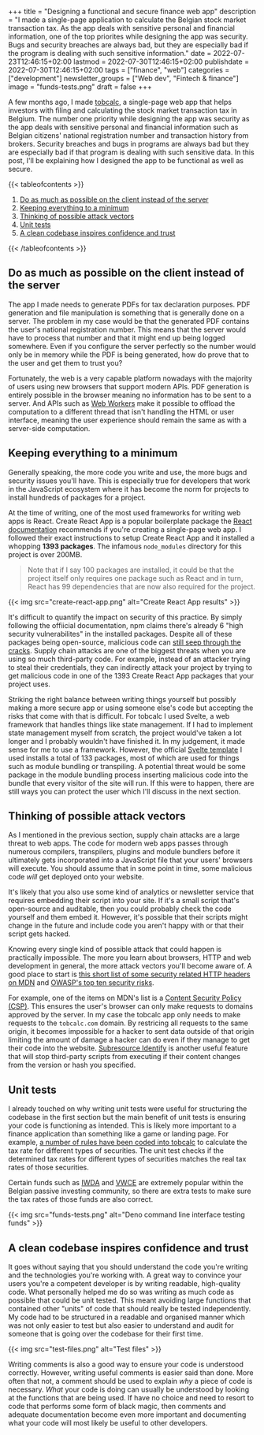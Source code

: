 +++
title = "Designing a functional and secure finance web app"
description = "I made a single-page application to calculate the Belgian stock market transaction tax. As the app deals with sensitive personal and financial information, one of the top priorites while designing the app was security. Bugs and security breaches are always bad, but they are especially bad if the program is dealing with such sensitive information."
date = 2022-07-23T12:46:15+02:00
lastmod = 2022-07-30T12:46:15+02:00
publishdate = 2022-07-30T12:46:15+02:00
tags = ["finance", "web"]
categories = ["development"]
newsletter_groups = ["Web dev", "Fintech & finance"]
image = "funds-tests.png"
draft = false
+++

A few months ago, I made [tobcalc](https://github.com/samjmck/tobcalc), a single-page web app that helps investors with filing and calculating the stock market transaction tax in Belgium. The number one priority while designing the app was security as the app deals with sensitive personal and financial information such as Belgian citizens' national registration number and transaction history from brokers. Security breaches and bugs in programs are always bad but they are especially bad if that program is dealing with such sensitive data. In this post, I'll be explaining how I designed the app to be functional as well as secure.

{{< tableofcontents >}}
<ol>
	<li><a href="#do-as-much-as-possible-on-the-client-instead-of-the-server">Do as much as possible on the client instead of the server</a></li>
	<li><a href="#keeping-everything-to-a-minimum">Keeping everything to a minimum</a></li>
	<li><a href="#thinking-of-possible-attack-vectors">Thinking of possible attack vectors</a></li>
	<li><a href="#unit-tests">Unit tests</a></li>
	<li><a href="#a-clean-codebase-inspires-confidence-and-trust">A clean codebase inspires confidence and trust</a></li>
</ol>
{{< /tableofcontents >}}

## Do as much as possible on the client instead of the server

The app I made needs to generate PDFs for tax declaration purposes. PDF generation and file manipulation is something that is generally done on a server. The problem in my case would be that the generated PDF contains the user's national registration number. This means that the server would have to process that number and that it might end up being logged somewhere. Even if you configure the server perfectly so the number would only be in memory while the PDF is being generated, how do prove that to the user and get them to trust you?

Fortunately, the web is a very capable platform nowadays with the majority of users using new browsers that support modern APIs. PDF generation is entirely possible in the browser meaning no information has to be sent to a server. And APIs such as [Web Workers](https://developer.mozilla.org/en-US/docs/Web/API/Web_Workers_API/Using_web_workers) make it possible to offload the computation to a different thread that isn't handling the HTML or user interface, meaning the user experience should remain the same as with a server-side computation.

## Keeping everything to a minimum

Generally speaking, the more code you write and use, the more bugs and security issues you'll have. This is especially true for developers that work in the JavaScript ecosystem where it has become the norm for projects to install hundreds of packages for a project.

At the time of writing, one of the most used frameworks for writing web apps is React. Create React App is a popular boilerplate package the [React documentation](https://reactjs.org/docs/create-a-new-react-app.html#create-react-app) recommends if you're creating a single-page web app. I followed their exact instructions to setup Create React App and it installed a whopping **1393 packages**. The infamous `node_modules` directory for this project is over 200MB.

> Note that if I say 100 packages are installed, it could be that the project itself only requires one package such as React and in turn, React has 99 dependencies that are now also required for the project.

{{< img src="create-react-app.png" alt="Create React App results" >}}

It's difficult to quantify the impact on security of this practice. By simply following the offiicial documentation, npm claims there's already 6 "high security vulnerabilites" in the installed packages. Despite all of these packages being open-source, malicious code can [still seep through the cracks](https://github.com/advisories/GHSA-97m3-w2cp-4xx6). Supply chain attacks are one of the biggest threats when you are using so much third-party code. For example, instead of an attacker trying to steal their credentials, they can indirectly attack your project by trying to get malicious code in one of the 1393 Create React App packages that your project uses.

Striking the right balance between writing things yourself but possibly making a more secure app or using someone else's code but accepting the risks that come with that is difficult. For tobcalc I used Svelte, a web framework that handles things like state management. If I had to implement state management myself from scratch, the project would've taken a lot longer and I probably wouldn't have finished it. In my judgement, it made sense for me to use a framework. However, the official [Svelte template](https://svelte.dev/blog/the-easiest-way-to-get-started) I used installs a total of 133 packages, most of which are used for things such as module bundling or transpiling. A potential threat would be some package in the module bundling process inserting malicious code into the bundle that every visitor of the site will run. If this were to happen, there are still ways you can protect the user which I'll discuss in the next section.

## Thinking of possible attack vectors

As I mentioned in the previous section, supply chain attacks are a large threat to web apps. The code for modern web apps passes through numerous compilers, transpilers, plugins and module bundlers before it ultimately gets incorporated into a JavaScript file that your users' browsers will execute. You should assume that in some point in time, some malicious code _will_ get deployed onto your website.

It's likely that you also use some kind of analytics or newsletter service that requires embedding their script into your site. If it's a small script that's open-source and auditable, then you could probably check the code yourself and them embed it. However, it's possible that their scripts might change in the future and include code you aren't happy with or that their script gets hacked.

Knowing every single kind of possible attack that could happen is practically impossible. The more you learn about browsers, HTTP and web development in general, the more attack vectors you'll become aware of. A good place to start is [this short list of some security related HTTP headers on MDN](https://developer.mozilla.org/en-US/docs/Web/Security/Securing_your_site#content_security) and [OWASP's top ten security risks](https://owasp.org/www-project-top-ten/).

For example, one of the items on MDN's list is a [Content Security Policy (CSP)](https://developer.mozilla.org/en-US/docs/Web/HTTP/CSP). This ensures the user's browser can only make requests to domains approved by the server. In my case the tobcalc app only needs to make requests to the `tobcalc.com` domain. By restricing all requests to the same origin, it becomes impossible for a hacker to sent data outside of that origin limiting the amount of damage a hacker can do even if they manage to get their code into the website. [Subresource Identify](https://developer.mozilla.org/en-US/docs/Web/Security/Subresource_Integrity) is another useful feature that will stop third-party scripts from executing if their content changes from the version or hash you specified.

## Unit tests

I already touched on why writing unit tests were useful for structuring the codebase in the first section but the main benefit of unit tests is ensuring your code is functioning as intended. This is likely more important to a finance application than something like a game or landing page. For example, [a number of rules have been coded into tobcalc](https://github.com/samjmck/tobcalc/blob/master/src/tax.ts#L91) to calculate the tax rate for different types of securities. The unit test checks if the determined tax rates for different types of securities matches the real tax rates of those securities.

Certain funds such as [IWDA](https://finance.yahoo.com/quote/IWDA.AS?p=IWDA.AS&.tsrc=fin-srch) and [VWCE](https://finance.yahoo.com/quote/VWCE.DE?p=VWCE.DE&.tsrc=fin-srch) are extremely popular within the Belgian passive investing community, so there are extra tests to make sure the tax rates of those funds are also correct.

{{< img src="funds-tests.png" alt="Deno command line interface testing funds" >}}

## A clean codebase inspires confidence and trust

It goes without saying that you should understand the code you're writing and the technologies you're working with. A great way to convince your users you're a competent developer is by writing readable, high-quality code. What personally helped me do so was writing as much code as possible that could be unit tested. This meant avoiding large functions that contained other "units" of code that should really be tested independently. My code had to be structured in a readable and organised manner which was not only easier to test but also easier to understand and audit for someone that is going over the codebase for their first time.

{{< img src="test-files.png" alt="Test files" >}}

Writing comments is also a good way to ensure your code is understood correctly. However, writing useful comments is easier said than done. More often that not, a comment should be used to explain _why_ a piece of code is necessary. _What_ your code is doing can usually be understood by looking at the functions that are being used. If have no choice and need to resort to code that performs some form of black magic, then comments and adequate documentation become even more important and documenting what your code will most likely be useful to other developers.

